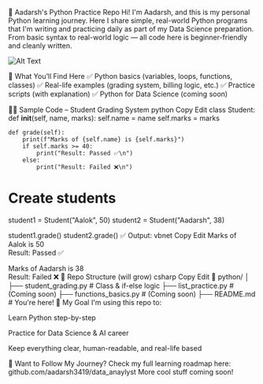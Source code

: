 🐍 Aadarsh's Python Practice Repo
Hi! I'm Aadarsh, and this is my personal Python learning journey.
Here I share simple, real-world Python programs that I'm writing and practicing daily as part of my Data Science preparation.
From basic syntax to real-world logic — all code here is beginner-friendly and cleanly written.

![Alt Text]([https://raw.githubusercontent.com/YOUR_USERNAME/YOUR_REPO/main/assets/your-image.png](https://chatgpt.com/s/m_6889f0eff9508191b5a9a58486c31198))


📌 What You’ll Find Here
✅ Python basics (variables, loops, functions, classes)
✅ Real-life examples (grading system, billing logic, etc.)
✅ Practice scripts (with explanation)
✅ Python for Data Science (coming soon)

🧑‍💻 Sample Code – Student Grading System
python
Copy
Edit
class Student: 
    def __init__(self, name, marks):
        self.name = name
        self.marks = marks

    def grade(self):
        print(f"Marks of {self.name} is {self.marks}")
        if self.marks >= 40:
            print("Result: Passed ✅\n")
        else:
            print("Result: Failed ❌\n")

# Create students
student1 = Student("Aalok", 50)
student2 = Student("Aadarsh", 38)

student1.grade()
student2.grade()
✅ Output:
vbnet
Copy
Edit
Marks of Aalok is 50  
Result: Passed ✅

Marks of Aadarsh is 38  
Result: Failed ❌
📂 Repo Structure (will grow)
csharp
Copy
Edit
📁 python/
│
├── student_grading.py       # Class & if-else logic
├── list_practice.py         # (Coming soon)
├── functions_basics.py      # (Coming soon)
├── README.md                # You're here!
🚀 My Goal
I'm using this repo to:

Learn Python step-by-step

Practice for Data Science & AI career

Keep everything clear, human-readable, and real-life based

🌟 Want to Follow My Journey?
Check my full learning roadmap here: github.com/aadarsh3419/data_anaylyst
More cool stuff coming soon!












